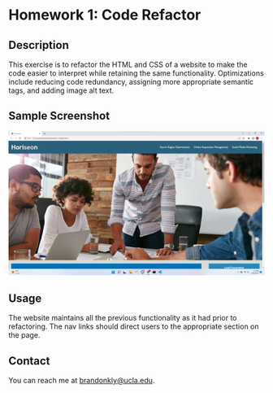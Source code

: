 # Homework 1: Code Refactor

## Description

This exercise is to refactor the HTML and CSS of a website to make the code easier to interpret while retaining the same functionality. Optimizations include reducing code redundancy, assigning more appropriate semantic tags, and adding image alt text.

## Sample Screenshot

![Website Screenshot](assets/images/hw-1%20sample%20screenshot.png)

## Usage

The website maintains all the previous functionality as it had prior to refactoring. The nav links should direct users to the appropriate section on the page.

## Contact

You can reach me at brandonkly@ucla.edu.